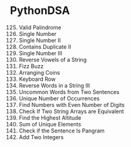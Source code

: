# PythonDSA
125. Valid Palindrome
136. Single Number
137. Single Number II
219. Contains Duplicate II
260. Single Number III
345. Reverse Vowels of a String
412. Fizz Buzz
441. Arranging Coins
500. Keyboard Row
557. Reverse Words in a String III
884. Uncommon Words from Two Sentences
1207. Unique Number of Occurrences
1295. Find Numbers with Even Number of Digits
1662. Check If Two String Arrays are Equivalent
1732. Find the Highest Altitude
1748. Sum of Unique Elements
1832. Check if the Sentence Is Pangram
2235. Add Two Integers

